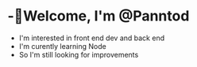 # -👋Welcome, I'm @Panntod 
- I'm interested in front end dev and back end
- I'm curently learning Node
- So I'm still looking for improvements
